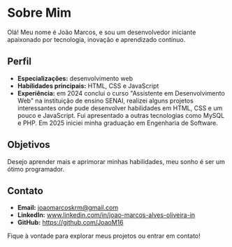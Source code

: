 # Sobre Mim  

Olá! Meu nome é João Marcos, e sou um desenvolvedor iniciante apaixonado por tecnologia, inovação e aprendizado contínuo.  

## Perfil  

- **Especializações:** desenvolvimento web  
- **Habilidades principais:** HTML, CSS e JavaScript
- **Experiência:** em 2024 conclui o curso "Assistente em Desenvolvimento Web" na instituição de ensino SENAI, realizei alguns projetos interessantes onde pude desenvolver habilidades em HTML, CSS e um pouco e JavaScript. Fui apresentado a outras tecnologias como MySQL e PHP.
Em 2025 iniciei minha graduação em Engenharia de Software.

## Objetivos  

Desejo aprender mais e aprimorar minhas habilidades, meu sonho é ser um ótimo programador.  

## Contato  

- **Email:** joaomarcoskrm@gmail.com  
- **LinkedIn:** www.linkedin.com/in/joao-marcos-alves-oliveira-in  
- **GitHub:** https://github.com/JoaoM16 

Fique à vontade para explorar meus projetos ou entrar em contato! 
